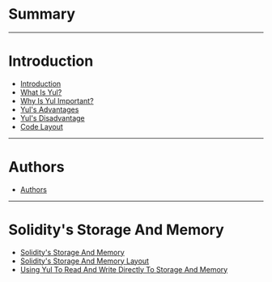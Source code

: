 # Summary

---

# Introduction
- [Introduction](1-introduction/1-1-introduction.md)
- [What Is Yul?](1-introduction/1-2-what-is-yul.md)
- [Why Is Yul Important?](1-introduction/1-3-why-is-yul-important.md)
- [Yul's Advantages](1-introduction/1-4-yul's-advantages.md)
- [Yul's Disadvantage](1-introduction/1-5-yul's-disadvantage.md)
- [Code Layout](1-introduction/1-6-code-layout.md)

---

# Authors
- [Authors](2-authors/2-1-authors.md)

---

# Solidity's Storage And Memory
- [Solidity's Storage And Memory](3-solidity's-storage-and-memory/3-1-solidity's-storage-and-memory.md)
- [Solidity's Storage And Memory Layout]()
- [Using Yul To Read And Write Directly To Storage And Memory]()